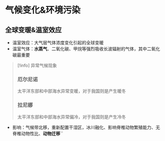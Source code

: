# 气候变化&环境污染
## 全球变暖&温室效应
- 温室效应：大气层气体浓度变化引起的全球变暖
- 温室气体：**水蒸气**、二氧化碳、甲烷等强烈吸收长波辐射的气体，其中二氧化碳最重要

>[!info] 异常气候现象
>### 厄尔尼诺
>太平洋东部和中部海水异常变暖，对于我国则是产生暖冬
>### 拉尼娜
> 太平洋东部和中部海水异常偏冷，对于我国则是产生冷冬
- 影响：气候带北移，重新配置干湿区，冰川融化、影响脊椎动物繁殖能力、无脊椎动物性比、**动物迁移**``